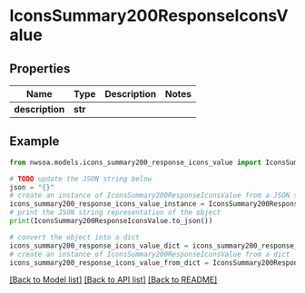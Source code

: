 # IconsSummary200ResponseIconsValue


## Properties

Name | Type | Description | Notes
------------ | ------------- | ------------- | -------------
**description** | **str** |  | 

## Example

```python
from nwsoa.models.icons_summary200_response_icons_value import IconsSummary200ResponseIconsValue

# TODO update the JSON string below
json = "{}"
# create an instance of IconsSummary200ResponseIconsValue from a JSON string
icons_summary200_response_icons_value_instance = IconsSummary200ResponseIconsValue.from_json(json)
# print the JSON string representation of the object
print(IconsSummary200ResponseIconsValue.to_json())

# convert the object into a dict
icons_summary200_response_icons_value_dict = icons_summary200_response_icons_value_instance.to_dict()
# create an instance of IconsSummary200ResponseIconsValue from a dict
icons_summary200_response_icons_value_from_dict = IconsSummary200ResponseIconsValue.from_dict(icons_summary200_response_icons_value_dict)
```
[[Back to Model list]](../README.md#documentation-for-models) [[Back to API list]](../README.md#documentation-for-api-endpoints) [[Back to README]](../README.md)


